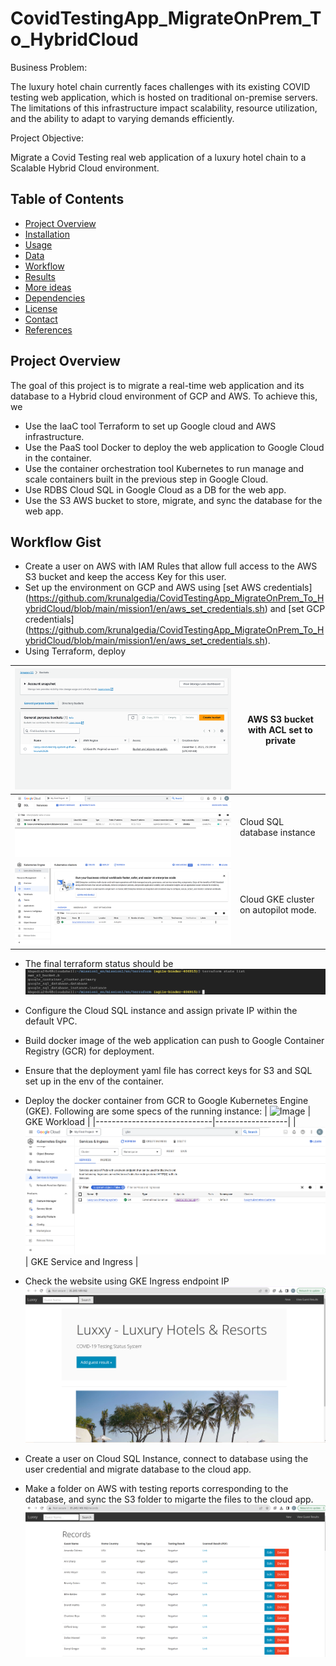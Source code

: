 # CovidTestingApp_MigrateOnPrem_To_HybridCloud

Business Problem:

The luxury hotel chain currently faces challenges with its existing COVID testing web application, which is hosted on traditional on-premise servers. The limitations of this infrastructure impact scalability, resource utilization, and the ability to adapt to varying demands efficiently.

Project Objective:

Migrate a Covid Testing real web application of a luxury hotel chain to a Scalable Hybrid Cloud environment.

## Table of Contents

- [Project Overview](#project-overview)
- [Installation](#installation)
- [Usage](#usage)
- [Data](#data)
- [Workflow](#workflow)
- [Results](#results)
- [More ideas](#More-ideas)
- [Dependencies](#dependencies)
- [License](#license)
- [Contact](#contact)
- [References](#references)

## Project Overview

The goal of this project is to migrate a real-time web application and its database to a Hybrid cloud environment of GCP and AWS. To achieve this, we
* Use the IaaC tool Terraform to set up Google cloud and AWS infrastructure.
* Use the PaaS tool Docker to deploy the web application to Google Cloud in the container. 
* Use the container orchestration tool Kubernetes to run manage and scale containers built in the previous step in Google Cloud.
* Use RDBS Cloud SQL in Google Cloud as a DB for the web app.
* Use the S3 AWS bucket to store, migrate, and sync the database for the web app.

## Workflow Gist

- Create a user on AWS with IAM Rules that allow full access to the AWS S3 bucket and keep the access Key for this user.
- Set up the environment on GCP and AWS using [set AWS credentials] (https://github.com/krunalgedia/CovidTestingApp_MigrateOnPrem_To_HybridCloud/blob/main/mission1/en/aws_set_credentials.sh) and [set GCP credentials] (https://github.com/krunalgedia/CovidTestingApp_MigrateOnPrem_To_HybridCloud/blob/main/mission1/en/aws_set_credentials.sh).
- Using Terraform, deploy
    
| ![Image](https://github.com/krunalgedia/CovidTestingApp_MigrateOnPrem_To_HybridCloud/blob/main/images_app/mission1/S3%20bucket.png) | AWS S3 bucket with ACL set to private |
|-----------------------------|------------------|
| ![Image](https://github.com/krunalgedia/CovidTestingApp_MigrateOnPrem_To_HybridCloud/blob/main/images_app/mission1/sql%20database%20instance.png) | Cloud SQL database instance   |
| ![Image](https://github.com/krunalgedia/CovidTestingApp_MigrateOnPrem_To_HybridCloud/blob/main/images_app/mission1/gke%20instance.png) | Cloud GKE cluster on autopilot mode.   |

  - The final terraform status should be
    ![Image](https://github.com/krunalgedia/CovidTestingApp_MigrateOnPrem_To_HybridCloud/blob/main/images_app/mission1/CLI%20terraform%20state.png)

* Configure the Cloud SQL instance and assign private IP within the default VPC.
  
* Build docker image of the web application can push to Google Container Registry (GCR) for deployment.

* Ensure that the deployment yaml file has correct keys for S3 and SQL set up in the env of the container.

* Deploy the docker container from GCR to Google Kubernetes Engine (GKE). Following are some specs of the running instance:
| ![Image](https://github.com/krunalgedia/CovidTestingApp_MigrateOnPrem_To_HybridCloud/blob/main/images_app/gke%20workload%20or%20deployment.png) | GKE Workload |
|-----------------------------|------------------|
| ![Image](https://github.com/krunalgedia/CovidTestingApp_MigrateOnPrem_To_HybridCloud/blob/main/images_app/mission2/gke%20service%20and%20ingress.png) | GKE Service and Ingress  |

* Check the website using GKE Ingress endpoint IP
![Image](https://github.com/krunalgedia/CovidTestingApp_MigrateOnPrem_To_HybridCloud/blob/main/images_app/mission2/website%20on%20gke.png)

* Create a user on Cloud SQL Instance, connect to database using the user credential and migrate database to the cloud app.
* Make a folder on AWS with testing reports corresponding to the database, and sync the S3 folder to migarte the files to the cloud app.
![Image](https://github.com/krunalgedia/CovidTestingApp_MigrateOnPrem_To_HybridCloud/blob/main/images_app/mission3/updated%20database%20with%20data%20and%20pdf%20migrated%20on%20website.png)


